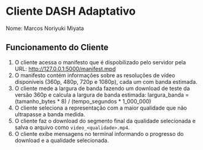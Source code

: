 # Cliente DASH Adaptativo
Nome: Marcos Noriyuki Miyata

## Funcionamento do Cliente
1. O cliente acessa o manifesto que é dispobilizado pelo servidor pela URL: http://127.0.0.1:5000/manifest.mpd
2. O manifesto contém informações sobre as resoluções de vídeo disponíveis (360p, 480p, 720p e 1080p), cada um com banda estimada.
3. O cliente mede a largura de banda fazendo um download de teste da versão 360p e calcula a largura de banda estimada:
   largura_banda = (tamanho_bytes * 8) / (tempo_segundos * 1_000_000)
4. O cliente seleciona a representação com a maior qualidade que não ultrapasse a banda medida.
5. O cliente faz o download do segmento final da qualidade selecionada e salva o arquivo como `video_<qualidade>.mp4`.
6. O cliente exibe mensagens no terminal informando o progresso do download e a qualidade selecionada.

